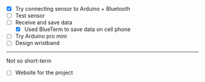 - [X] Try connecting sensor to Arduino + Bluetooth
- [ ] Test sensor
- [ ] Receive and save data
  - [X] Used BlueTerm to save data on cell phone
- [ ] Try Arduino pro mini
- [ ] Design wristband

---
Not so short-term
- [ ] Website for the project
